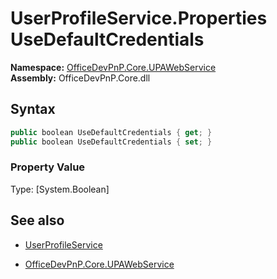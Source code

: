 # UserProfileService.Properties UseDefaultCredentials
**Namespace:** [OfficeDevPnP.Core.UPAWebService](OfficeDevPnP.Core.UPAWebService.md)  
**Assembly:** OfficeDevPnP.Core.dll  
## Syntax
```C#
public boolean UseDefaultCredentials { get; }
public boolean UseDefaultCredentials { set; }
```

### Property Value
Type: [System.Boolean] 

## See also
- [UserProfileService](UserProfileService.md) 

- [OfficeDevPnP.Core.UPAWebService](OfficeDevPnP.Core.UPAWebService.md)
